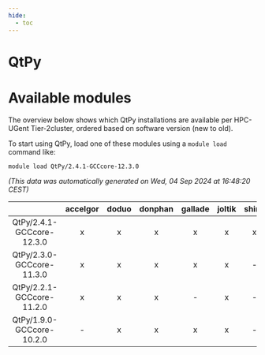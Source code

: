 ```yaml
---
hide:
  - toc
---
```


QtPy
====

# Available modules


The overview below shows which QtPy installations are available per HPC-UGent Tier-2cluster, ordered based on software version (new to old).

To start using QtPy, load one of these modules using a `module load` command like:

```shell
module load QtPy/2.4.1-GCCcore-12.3.0
```

*(This data was automatically generated on Wed, 04 Sep 2024 at 16:48:20 CEST)*  

| |accelgor|doduo|donphan|gallade|joltik|shinx|skitty|
| :---: | :---: | :---: | :---: | :---: | :---: | :---: | :---: |
|QtPy/2.4.1-GCCcore-12.3.0|x|x|x|x|x|x|x|
|QtPy/2.3.0-GCCcore-11.3.0|x|x|x|x|x|-|x|
|QtPy/2.2.1-GCCcore-11.2.0|x|x|x|-|x|-|x|
|QtPy/1.9.0-GCCcore-10.2.0|-|x|x|x|x|-|x|
